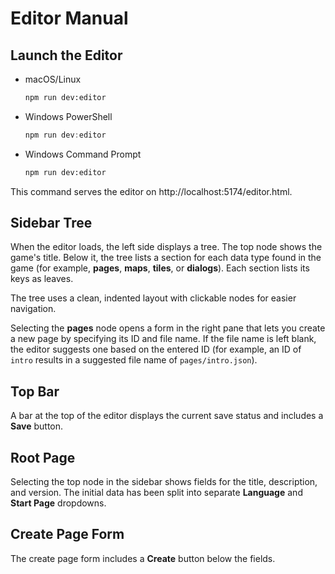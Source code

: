 # Editor Manual

## Launch the Editor

- macOS/Linux
  ```bash
  npm run dev:editor
  ```
- Windows PowerShell
  ```powershell
  npm run dev:editor
  ```
- Windows Command Prompt
  ```cmd
  npm run dev:editor
  ```

This command serves the editor on http://localhost:5174/editor.html.

## Sidebar Tree

When the editor loads, the left side displays a tree. The top node shows the game's title. Below it, the tree lists a section for each data type found in the game (for example, **pages**, **maps**, **tiles**, or **dialogs**). Each section lists its keys as leaves.

The tree uses a clean, indented layout with clickable nodes for easier navigation.

Selecting the **pages** node opens a form in the right pane that lets you create a new page by specifying its ID and file name. If the file name is left blank, the editor suggests one based on the entered ID (for example, an ID of `intro` results in a suggested file name of `pages/intro.json`).

## Top Bar

A bar at the top of the editor displays the current save status and includes a **Save** button.

## Root Page

Selecting the top node in the sidebar shows fields for the title, description, and version. The initial data has been split into separate **Language** and **Start Page** dropdowns.

## Create Page Form

The create page form includes a **Create** button below the fields.
